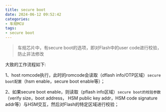 ```yaml
---
title: secure boot
date: 2024-06-12 09:52:42
categories:
- 车规MCU
tags:
- secure boot
---
```


> 车规芯片中，有secure boot的选项，即对Flash中的user code进行校验，防止非法修改

大致的工作流程如下:

1、host romcode执行，此时的romcode会读取（dflash info/OTP区域）`secure boot配置`（hsm enable，secure boot enable等）；

2、如果secure boot enable，则读取（pflash info区域）`secure boot的校验参数`（verify size，boot address， HSM public key addr，HSM code signature addr等）与HSM交互，然后对Flash的特定区域进行校验；

